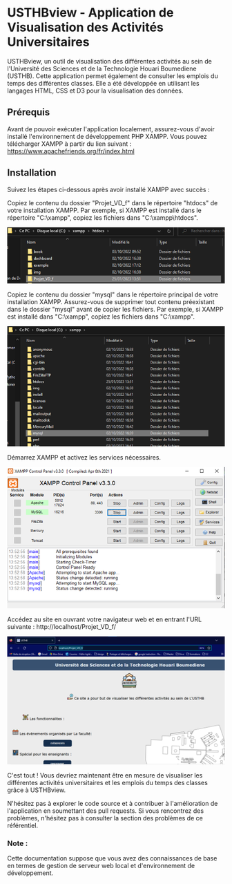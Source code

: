 # USTHBview - Application de Visualisation des Activités Universitaires
USTHBview, un outil de visualisation des différentes activités au sein de l'Université des Sciences et de la Technologie Houari Boumediene (USTHB). Cette application permet également de consulter les emplois du temps des différentes classes. Elle a été développée en utilisant les langages HTML, CSS et D3 pour la visualisation des données.

## Prérequis
Avant de pouvoir exécuter l'application localement, assurez-vous d'avoir installé l'environnement de développement PHP XAMPP. Vous pouvez télécharger XAMPP à partir du lien suivant : https://www.apachefriends.org/fr/index.html

## Installation
Suivez les étapes ci-dessous après avoir installé XAMPP avec succès :

Copiez le contenu du dossier "Projet_VD_f" dans le répertoire "htdocs" de votre installation XAMPP. Par exemple, si XAMPP est installé dans le répertoire "C:\xampp", copiez les fichiers dans "C:\xampp\htdocs".

![screen4](Images/1.png)

Copiez le contenu du dossier "mysql" dans le répertoire principal de votre installation XAMPP. Assurez-vous de supprimer tout contenu préexistant dans le dossier "mysql" avant de copier les fichiers. Par exemple, si XAMPP est installé dans "C:\xampp", copiez les fichiers dans "C:\xampp".

![screen2](Images/2.png)

Démarrez XAMPP et activez les services nécessaires.

![screen3](Images/3.png)

Accédez au site en ouvrant votre navigateur web et en entrant l'URL suivante : http://localhost/Projet_VD_f/

![screen1](Images/4.png)

C'est tout ! Vous devriez maintenant être en mesure de visualiser les différentes activités universitaires et les emplois du temps des classes grâce à USTHBview.

N'hésitez pas à explorer le code source et à contribuer à l'amélioration de l'application en soumettant des pull requests. Si vous rencontrez des problèmes, n'hésitez pas à consulter la section des problèmes de ce référentiel.

### Note : 
Cette documentation suppose que vous avez des connaissances de base en termes de gestion de serveur web local et d'environnement de développement.
